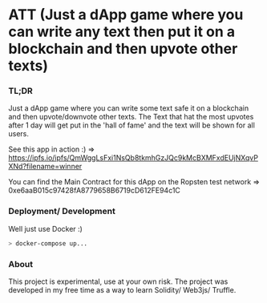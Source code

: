 # ATT (Just a dApp game where you can write any text then put it on a blockchain and then upvote other texts)

### TL;DR
Just a dApp game where you can write some text safe it on a blockchain and then upvote/downvote other texts. 
The Text that hat the most upvotes after 1 day will get put in the 'hall of fame' and the text will be shown for all users.

See this app in action :) 
=> https://ipfs.io/ipfs/QmWggLsFxi1NsQb8tkmhGzJQc9kMcBXMFxdEUjNXqvPXNd?filename=winner

You can find the Main Contract for this dApp on the Ropsten test network 
=> 0xe6aaB015c97428fA8779658B6719cD612FE94c1C

### Deployment/ Development

Well just use Docker :)

```bash
> docker-compose up...
```

### About

This project is experimental, use at your own risk. The project was developed in my free time as a way to learn Solidity/ Web3js/ Truffle.
